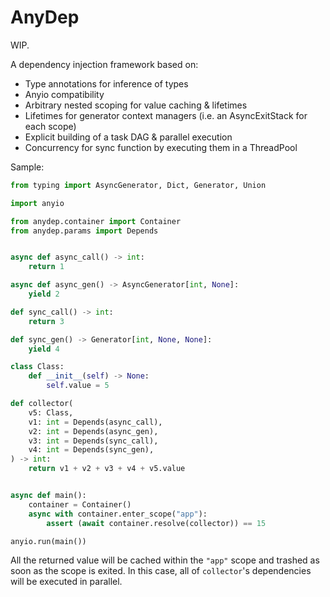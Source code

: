 # AnyDep

WIP.

A dependency injection framework based on:

- Type annotations for inference of types
- Anyio compatibility
- Arbitrary nested scoping for value caching & lifetimes
- Lifetimes for generator context managers (i.e. an AsyncExitStack for each scope)
- Explicit building of a task DAG & parallel execution
- Concurrency for sync function by executing them in a ThreadPool


Sample:

```python
from typing import AsyncGenerator, Dict, Generator, Union

import anyio

from anydep.container import Container
from anydep.params import Depends


async def async_call() -> int:
    return 1

async def async_gen() -> AsyncGenerator[int, None]:
    yield 2

def sync_call() -> int:
    return 3

def sync_gen() -> Generator[int, None, None]:
    yield 4

class Class:
    def __init__(self) -> None:
        self.value = 5

def collector(
    v5: Class,
    v1: int = Depends(async_call),
    v2: int = Depends(async_gen),
    v3: int = Depends(sync_call),
    v4: int = Depends(sync_gen),
) -> int:
    return v1 + v2 + v3 + v4 + v5.value


async def main():
    container = Container()
    async with container.enter_scope("app"):
        assert (await container.resolve(collector)) == 15

anyio.run(main())
```

All the returned value will be cached within the `"app"` scope and trashed as soon as the scope is exited.
In this case, all of `collector`'s dependencies will be executed in parallel.
